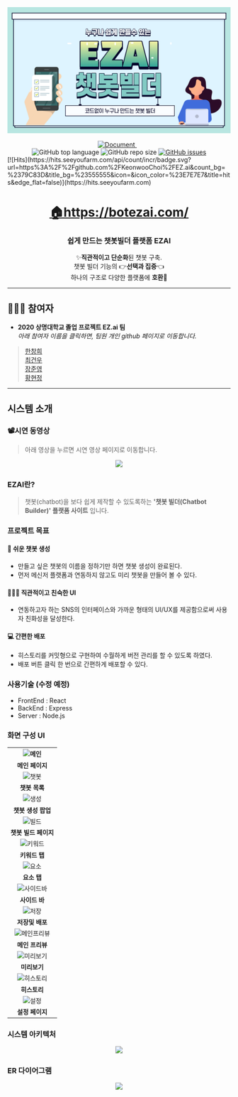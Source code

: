 
<p><a href='https://botezai.com/'><img src='https://github.com/Hanswind/EZ.ai/blob/master/ez.ai/client/src/objects/ezai_logo.png' /></a></p>

<div align='center'>
  <a href="https://github.com/Hanswind/EZ.ai/tree/master/documents">
    <img alt="Document" src="https://img.shields.io/badge/document-yes-important">
  </a>
  <img alt="" src="https://img.shields.io/badge/node-v.12.14.0-informational">
  <img alt="" src="https://img.shields.io/badge/npm-v.6.13.4-informational">
  <img alt="" src="https://img.shields.io/badge/yarn-v.1.22.4-informational"><br >
  <img alt="GitHub top language" src="https://img.shields.io/github/languages/top/Hanswind/EZ.ai?color=blueviolet"> 
  <img alt="GitHub repo size" src="https://img.shields.io/github/repo-size/Hanswind/EZ.ai?color=green"> 
  <a href="https://github.com/Hanswind/EZ.ai/issues">
    <img alt="GitHub issues" src="https://img.shields.io/github/issues/Hanswind/EZ.ai">
  </a>

</div>
[![Hits](https://hits.seeyoufarm.com/api/count/incr/badge.svg?url=https%3A%2F%2Fgithub.com%2FKeonwooChoi%2FEZ.ai&count_bg=%2379C83D&title_bg=%23555555&icon=&icon_color=%23E7E7E7&title=hits&edge_flat=false)](https://hits.seeyoufarm.com)
<h1 align='middle'><a href='https://botezai.com/'>🏠https://botezai.com/</a></h1>
<h3 align='middle'> 쉽게 만드는 챗봇빌더 플랫폼 EZAI</h3>
                 
<p align='middle'>
✨<strong>직관적이고 단순화</strong>된 챗봇 구축.<br>
 챗봇 빌더 기능의 👉<strong>선택과 집중</strong>👈 <br>
 하나의 구조로 다양한 플랫폼에 <strong>호환</strong>💯<br>
</p>

---
## 👨‍👨‍👧 참여자

- **2020 상명대학교 졸업 프로젝트 EZ.ai 팀**<br />
_아래 참여자 이름을 클릭하면, 팀원 개인 github 페이지로 이동합니다._
> [한창희](https://github.com/hchayan) <br /> 
> [최건우](https://github.com/CHOIKEONWOO) <br />
> [장준영](https://github.com/junyeongjang) <br />
> [황현정](https://github.com/giraff) <br />


---

## 시스템 소개

### 📽시연 동영상
> 아래 영상을 누르면 시연 영상 페이지로 이동합니다.
<p align='middle'><a href='https://youtu.be/15SafPcMxXU' align='middle'><img src='./documents/README_image/thumbnail.gif' /></a></p>

### EZAI란?
> 챗봇(chatbot)을 보다 쉽게 제작할 수 있도록하는 **'챗봇 빌더(Chatbot Builder)' 플랫폼 사이트** 입니다.

### 프로젝트 목표
  #### 🌈 쉬운 챗봇 생성
  - 만들고 싶은 챗봇의 이름을 정하기만 하면 챗봇 생성이 완료된다.
  - 먼저 메신저 플랫폼과 연동하지 않고도 미리 챗봇을 만들어 볼 수 있다.

  #### 👨‍👨‍👧 직관적이고 친숙한 UI
  - 연동하고자 하는 SNS의 인터페이스와 가까운 형태의 UI/UX를 제공함으로써 사용자 친화성을 달성한다.

  #### 💻 간편한 배포
  - 히스토리를 커밋형으로 구현하여 수월하게 버전 관리를 할 수 있도록 하였다.
  - 배포 버튼 클릭 한 번으로 간편하게 배포할 수 있다.

### 사용기술 (수정 예정)
- FrontEnd : React
- BackEnd : Express
- Server : Node.js

### 화면 구성 UI
<table>
  <tr>
    <th align='middle'><img alt="메인" src="./documents/README_image/main.png"></th>
  </tr>
  <tr>
    <td align='middle'><strong>메인 페이지</strong></td>
  </tr>
  <tr>
    <td align='middle'><img alt="챗봇" src="./documents/README_image/botList.png"></th>
  </tr>
  <tr>
    <td align='middle'><strong>챗봇 목록</strong> </td>
  </tr>
  <tr>
    <td align='middle'><img alt="생성" src="./documents/README_image/botConnection.png"></td>
  </tr>
  <tr>
    <td align='middle'><strong>챗봇 생성 팝업</strong></td>
  </tr>
  <tr>
    <td align='middle'><img alt="빌드" src="./documents/README_image/botBuild.png"></td>
  </tr>
  <tr>
    <td align='middle'><strong>챗봇 빌드 페이지</strong></td>
  </tr>
  <tr>
    <td align='middle'><img alt="키워드" src="./documents/README_image/keyword.png"></td>
  </tr>
  <tr>
    <td align='middle'><strong>키워드 탭</strong></td>
  </tr>
  <tr>
    <td align='middle'><img alt="요소" src="./documents/README_image/element.png"></td>
  </tr>
  <tr>
    <td align='middle'><strong>요소 탭</strong></td>
  </tr>
  <tr>
    <td align='middle'><img alt="사이드바" src="./documents/README_image/sidebar.png"></td>
  </tr>
  <tr>
    <td align='middle'><strong>사이드 바</strong></td>
  </tr>
  <tr>
    <td align='middle'><img alt="저장" src="./documents/README_image/save.png"></td>
  </tr>
  <tr>
    <td align='middle'><strong>저장및 배포</strong></td>
  </tr>
  <tr>    
    <td align='middle'><img alt="메인프리뷰" src="./documents/README_image/main-preview.png"></td>
  </tr>
  <tr>
    <td align='middle'><strong>메인 프리뷰</strong></td>
  </tr>
  <tr>
    <td align='middle'><img alt="미리보기" src="./documents/README_image/preview.png"></td>
  </tr>
  <tr>
    <td align='middle'><strong>미리보기</strong></td>
  </tr>
  <tr>
    <td align='middle'><img alt="히스토리" src="./documents/README_image/history.png"></td>
  </tr>
  <tr>
    <td align='middle'><strong>히스토리</strong></td>
  </tr>
  <tr>
    <td align='middle'><center><img alt="설정" src="./documents/README_image/settings.png"></center></td>
  </tr>
  <tr>
    <td align='middle'><strong>설정 페이지</strong></td>
  </tr>
</table>

### 시스템 아키텍처
<p align='middle'><a href='./docs/system-architecture.png'><img src='./documents/README_image/system-architecture.png' /></a></p>

### ER 다이어그램
<p align='middle'><a href='./docs/ERDiagrm.png'><img src='./documents/README_image/ERDiagram.png' /></a></p>

